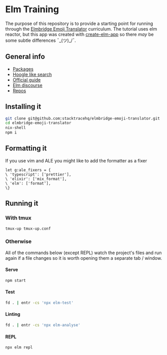 # Elm Training

The purpose of this repository is to provide a starting point for running through the [Elmbridge Emoji Translator](https://elmbridge.github.io/curriculum/The%20Elm%20Architecture.html) curriculum. The tutorial uses elm reactor, but this app was created with [create-elm-app](https://github.com/halfzebra/create-elm-app) so there  _may_ be some subtle differences ¯\_(ツ)_/¯.

## General info

* [Packages](https://package.elm-lang.org/)
* [Hoogle like search](https://klaftertief.github.io/elm-search/)
* [Official guide](https://guide.elm-lang.org/)
* [Elm discourse](https://discourse.elm-lang.org/)
* [Repos](https://github.com/elm)

## Installing it

```sh
git clone git@github.com:stacktracehq/elmbridge-emoji-translator.git
cd elmbridge-emoji-translator
nix-shell
npm i
```

## Formatting it

If you use vim and ALE you might like to add the formatter as a fixer

```
let g:ale_fixers = {
\ 'typescript': ['prettier'],
\ 'elixir': ['mix_format'],
\ 'elm': ['format'],
\}
```

## Running it

### With tmux
```sh
tmux-up tmux-up.conf
```

### Otherwise

All of the commands below (except REPL) watch the project's files and run again if a file changes so it is worth opening them a separate tab / window.

#### Serve

```sh
npm start
```

#### Test

```sh
fd . | entr -cs 'npx elm-test'
```

#### Linting

```sh
fd . | entr -cs 'npx elm-analyse'
```

#### REPL

```sh
npx elm repl
```

